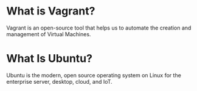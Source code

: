 # What is Vagrant?

Vagrant is an open-source tool that helps us to automate the creation and management of Virtual Machines.

# What Is Ubuntu?

Ubuntu is the modern, open source operating system on Linux for the enterprise server, desktop, cloud, and IoT.
